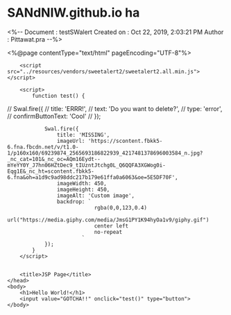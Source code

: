 # SANdNIW.github.io ha


<%-- 
    Document   : testSWalert
    Created on : Oct 22, 2019, 2:03:21 PM
    Author     : Pittawat.pra
--%>

<%@page contentType="text/html" pageEncoding="UTF-8"%>
<!DOCTYPE html>
<html>
    <head>
        <meta http-equiv="Content-Type" content="text/html; charset=UTF-8">
        <!--<script src="https://code.jquery.com/jquery-3.4.1.min.js"></script>-->

        <script src="../resources/vendors/sweetalert2/sweetalert2.all.min.js"></script>

        <script>
            function test() {
//                Swal.fire({
//                    title: 'ERRR!',
//                    text: 'Do you want to delete?',
//                    type: 'error',
//                    confirmButtonText: 'Cool'
//                });

                Swal.fire({
                    title: 'MISSING',
                    imageUrl: 'https://scontent.fbkk5-6.fna.fbcdn.net/v/t1.0-1/p160x160/69239874_2565693186822939_4217481378696003584_n.jpg?_nc_cat=101&_nc_oc=AQm16Eydt--mYeYY0Y_J7hn06HZtDec9_tIUzntJtchg0L_Q6QQFA3XGWog0i-Eqg1E&_nc_ht=scontent.fbkk5-6.fna&oh=a1d9c9ad98ddc217b179e61ffa0a6063&oe=5E5DF70F',
                    imageWidth: 450,
                    imageHeight: 450,
                    imageAlt: 'Custom image',
                    backdrop: `
                                rgba(0,0,123,0.4)
                                url("https://media.giphy.com/media/JmsG1PY1K94hyOa1v9/giphy.gif")
                                center left
                                no-repeat
                            `
                });
            }
        </script>


        <title>JSP Page</title>
    </head>
    <body>
        <h1>Hello World!</h1>
        <input value="GOTCHA!!" onclick="test()" type="button">
    </body>
</html>

